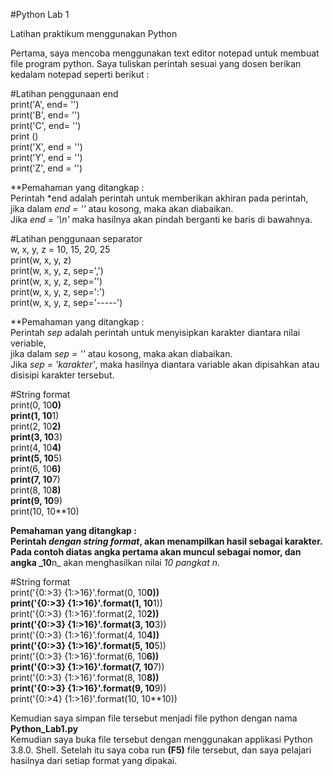 #Python Lab 1


Latihan praktikum menggunakan Python

Pertama, saya mencoba menggunakan text editor notepad untuk membuat file program python.
Saya tuliskan perintah sesuai yang dosen berikan kedalam notepad seperti berikut :  
  
#Latihan penggunaan end  
print('A', end= '')  
print('B', end= '')  
print('C', end= '')  
print ()  
print('X', end = '')  
print('Y', end = '')  
print('Z', end = '')  

**Pemahaman yang ditangkap :  
Perintah *end adalah perintah untuk memberikan akhiran pada perintah,  
jika dalam *end = ''* atau kosong, maka akan diabaikan.  
Jika *end = '\n'* maka hasilnya akan pindah berganti ke baris di bawahnya.
  
#Latihan penggunaan separator  
w, x, y, z = 10, 15, 20, 25  
print(w, x, y, z)  
print(w, x, y, z, sep=',')  
print(w, x, y, z, sep='')  
print(w, x, y, z, sep=':')  
print(w, x, y, z, sep='-----')  
  
**Pemahaman yang ditangkap :  
Perintah *sep* adalah perintah untuk menyisipkan karakter diantara nilai veriable,  
jika dalam *sep = ''* atau kosong, maka akan diabaikan.  
Jika *sep = 'karakter'*, maka hasilnya diantara variable akan dipisahkan atau  
disisipi karakter tersebut.  
  
  
#String format  
print(0, 10**0)  
print(1, 10**1)  
print(2, 10**2)  
print(3, 10**3)  
print(4, 10**4)  
print(5, 10**5)  
print(6, 10**6)  
print(7, 10**7)  
print(8, 10**8)  
print(9, 10**9)  
print(10, 10**10)  
  
**Pemahaman yang ditangkap :  
Perintah *dengan string format*, akan menampilkan hasil sebagai karakter.  
Pada contoh diatas angka pertama akan muncul sebagai nomor, dan angka _10**n_ akan
menghasilkan nilai _10 pangkat n_.  
  
  
  
#String format  
print('{0:>3} {1:>16}'.format(0, 10**0))  
print('{0:>3} {1:>16}'.format(1, 10**1))  
print('{0:>3} {1:>16}'.format(2, 10**2))  
print('{0:>3} {1:>16}'.format(3, 10**3))  
print('{0:>3} {1:>16}'.format(4, 10**4))  
print('{0:>3} {1:>16}'.format(5, 10**5))  
print('{0:>3} {1:>16}'.format(6, 10**6))  
print('{0:>3} {1:>16}'.format(7, 10**7))  
print('{0:>3} {1:>16}'.format(8, 10**8))  
print('{0:>3} {1:>16}'.format(9, 10**9))  
print('{0:>4} {1:>16}'.format(10, 10**10))   
  
Kemudian saya simpan file tersebut menjadi file python dengan nama **Python_Lab1.py**  
Kemudian saya buka file tersebut dengan menggunakan applikasi Python 3.8.0. Shell.
Setelah itu saya coba run **(F5)** file tersebut, dan saya pelajari hasilnya dari setiap format yang dipakai.  

